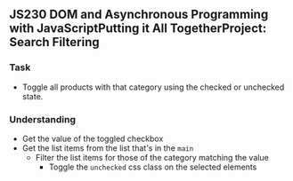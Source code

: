 ## JS230 DOM and Asynchronous Programming with JavaScriptPutting it All TogetherProject: Search Filtering

### Task
- Toggle all products with that category using the checked or unchecked state.

### Understanding
- Get the value of the toggled checkbox
- Get the list items from the list that's in the `main`
  + Filter the list items for those of the category matching the value
    * Toggle the `unchecked` css class on the selected elements
